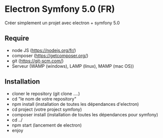 Electron Symfony 5.0 (FR)
================

Créer simplement un projet avec electron + symfony 5.0

Require
------------

* node JS (https://nodejs.org/fr/)
* composer (https://getcomposer.org/)
* git (https://git-scm.com/)
* Serveur (WAMP (windows), LAMP (linux), MAMP (mac OS))


Installation
------------

* cloner le repository (git clone ....)
* cd "le nom de votre repository"
* npm install (installation de toutes les dépendances d'electron)
* cd project (votre project symfony)
* composer install (installation de toutes les dépendances pour symfony)
* cd ../
* npm start (lancement de electron)
* enjoy 

